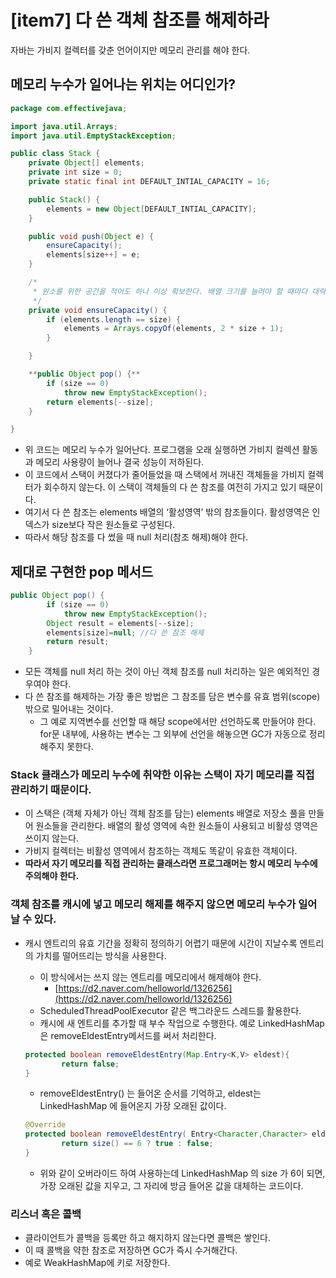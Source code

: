 # [item7] 다 쓴 객체 참조를 해제하라

자바는 가비지 컬렉터를 갖춘 언어이지만 메모리 관리를 해야 한다.

## 메모리 누수가 일어나는 위치는 어디인가?

```java
package com.effectivejava;

import java.util.Arrays;
import java.util.EmptyStackException;

public class Stack {
	private Object[] elements;
	private int size = 0;
	private static final int DEFAULT_INTIAL_CAPACITY = 16;

	public Stack() {
		elements = new Object[DEFAULT_INTIAL_CAPACITY];
	}

	public void push(Object e) {
		ensureCapacity();
		elements[size++] = e;
	}

	/*
	 * 원소를 위한 공간을 적어도 하나 이상 확보한다. 배열 크기를 늘려야 할 때마다 대략 두 배씩 늘린다.
	 */
	private void ensureCapacity() {
		if (elements.length == size) {
			elements = Arrays.copyOf(elements, 2 * size + 1);
		}

	}

	**public Object pop() {**
		if (size == 0)
			throw new EmptyStackException();
		return elements[--size];
	}

}
```

- 위 코드는 메모리 누수가 일어난다. 프로그램을 오래 실행하면 가비지 컬렉션 활동과 메모리 사용량이 늘어나 결국 성능이 저하된다.
- 이 코드에서 스택이 커졌다가 줄어들었을 때 스택에서 꺼내진 객체들을 가비지 컬렉터가 회수하지 않는다. 이 스택이 객체들의 다 쓴 참조를 여전히 가지고 있기 때문이다.
- 여기서 다 쓴 참조는 elements 배열의 ‘활성영역’ 밖의 참조들이다. 활성영역은 인덱스가 size보다 작은 원소들로 구성된다.
- 따라서 해당 참조를 다 썼을 때 null 처리(참조 해제)해야 한다.

## 제대로 구현한 pop 메서드

```java
public Object pop() {
		if (size == 0)
			throw new EmptyStackException();
		Object result = elements[--size];
		elements[size]=null; //다 쓴 참조 해제
		return result;
	}
```

- 모든 객체를 null 처리 하는 것이 아닌 객체 참조를 null 처리하는 일은 예외적인 경우여야 한다.
- 다 쓴 참조를 해제하는 가장 좋은 방법은 그 참조를 담은 변수를 유효 범위(scope) 밖으로 밀어내는 것이다.
    - 그 예로 지역변수를 선언할 때 해당 scope에서만 선언하도록 만들어야 한다. for문 내부에, 사용하는 변수는 그 외부에 선언을 해놓으면 GC가 자동으로 정리해주지 못한다.
    

### Stack  클래스가 메모리 누수에 취약한 이유는 **스택이 자기 메모리를 직접 관리하기 때문이다.**

- 이 스택은 (객체 자체가 아닌 객체 참조를 담는) elements 배열로 저장소 풀을 만들어 원소들을 관리한다. 배열의 활성 영역에 속한 원소들이 사용되고 비활성 영역은 쓰이지 않는다.
- 가비지 컬렉터는 비활성 영역에서 참조하는 객체도 똑같이 유효한 객체이다.
- **따라서 자기 메모리를 직접 관리하는 클래스라면 프로그래머는 항시 메모리 누수에 주의해야 한다.**

### **객체 참조를 캐시에 넣고 메모리 해제를 해주지 않으면 메모리 누수가 일어날 수 있다.**

- 캐시 엔트리의 유효 기간을 정확히 정의하기 어렵기 때문에 시간이 지날수록 엔트리의 가치를 떨어뜨리는 방식을 사용한다.
    - 이 방식에서는 쓰지 않는 엔트리를 메모리에서 해제해야 한다.
        - [https://d2.naver.com/helloworld/1326256](https://d2.naver.com/helloworld/1326256)
    - ScheduledThreadPoolExecutor 같은 백그라운드 스레드를 활용한다.
    - 캐시에 새 엔트리를 추가할 때 부수 작업으로 수행한다. 예로 LinkedHashMap은 removeEldestEntry메서드를 써서 처리한다.
    
    ```java
    protected boolean removeEldestEntry(Map.Entry<K,V> eldest){ 
    		return false;
    }
    ```
    
    - removeEldestEntry() 는 들어온 순서를 기억하고, eldest는 LinkedHashMap 에 들어온지 가장 오래된 값이다.
    
    ```java
    @Override
    protected boolean removeEldestEntry( Entry<Character,Character> eldest ) {
    		return size() == 6 ? true : false;
    }
    ```
    
    - 위와 같이 오버라이드 하여 사용하는데 LinkedHashMap 의 size 가 6이 되면, 가장 오래된 값을 지우고, 그 자리에 방금 들어온 값을 대체하는 코드이다.
    

### **리스너 혹은 콜백**

- 클라이언트가 콜백을 등록만 하고 해지하지 않는다면 콜백은 쌓인다.
- 이 때 콜백을 약한 참조로 저장하면 GC가 즉시 수거해간다.
- 예로 WeakHashMap에 키로 저장한다.